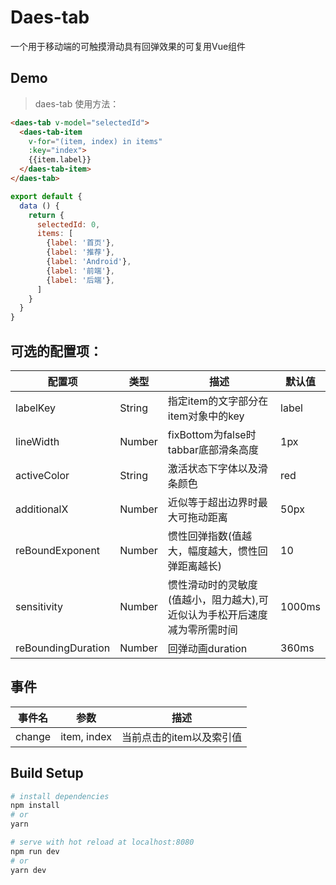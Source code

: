 
# Daes-tab


 一个用于移动端的可触摸滑动具有回弹效果的可复用Vue组件

## Demo

> daes-tab 使用方法：

```html
<daes-tab v-model="selectedId">
  <daes-tab-item
    v-for="(item, index) in items"
    :key="index">
    {{item.label}}
  </daes-tab-item>
</daes-tab>
```
```javascript
export default {
  data () {
    return {
      selectedId: 0,
      items: [
        {label: '首页'},
        {label: '推荐'},
        {label: 'Android'},
        {label: '前端'},
        {label: '后端'},
      ]
    }
  }
}
```

## 可选的配置项：

 配置项 | 类型 | 描述 | 默认值 
--------|---------|-------|-----
 labelKey | String | 指定item的文字部分在item对象中的key | label 
 lineWidth | Number | fixBottom为false时tabbar底部滑条高度 | 1px 
 activeColor | String | 激活状态下字体以及滑条颜色 | red 
 additionalX | Number | 近似等于超出边界时最大可拖动距离 | 50px 
 reBoundExponent | Number | 惯性回弹指数(值越大，幅度越大，惯性回弹距离越长) | 10 
 sensitivity | Number | 惯性滑动时的灵敏度(值越小，阻力越大),可近似认为手松开后速度减为零所需时间 | 1000ms 
 reBoundingDuration | Number | 回弹动画duration | 360ms 


## 事件

 事件名 | 参数 | 描述 
 --------|---------|---------
 change | item, index | 当前点击的item以及索引值

## Build Setup

```bash
# install dependencies
npm install
# or
yarn

# serve with hot reload at localhost:8080
npm run dev
# or
yarn dev

```

